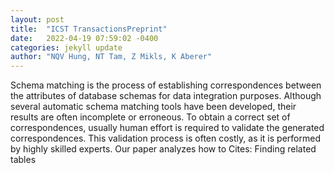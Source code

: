 ```yaml
---
layout: post
title:  "ICST TransactionsPreprint"
date:   2022-04-19 07:59:02 -0400
categories: jekyll update
author: "NQV Hung, NT Tam, Z Mikls, K Aberer"
---
```

Schema matching is the process of establishing correspondences between the attributes of database schemas for data integration purposes. Although several automatic schema matching tools have been developed, their results are often incomplete or erroneous. To obtain a correct set of correspondences, usually human effort is required to validate the generated correspondences. This validation process is often costly, as it is performed by highly skilled experts. Our paper analyzes how to Cites: Finding related tables